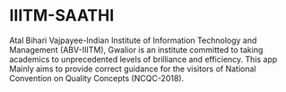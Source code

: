 # IIITM-SAATHI
Atal Bihari Vajpayee-Indian Institute of Information Technology and Management (ABV-IIITM), Gwalior is an institute committed to taking academics to unprecedented levels of brilliance and efficiency.
This app Mainly aims to provide correct guidance for the visitors of National Convention on Quality Concepts (NCQC-2018).